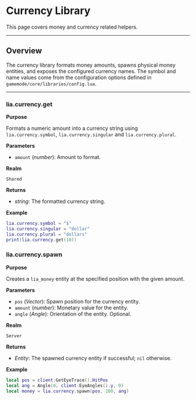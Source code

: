 # Currency Library

This page covers money and currency related helpers.

---

## Overview

The currency library formats money amounts, spawns physical money entities, and exposes the configured currency names. The symbol and name values come from the configuration options defined in `gamemode/core/libraries/config.lua`.

---
### lia.currency.get

**Purpose**

Formats a numeric amount into a currency string using `lia.currency.symbol`, `lia.currency.singular` and `lia.currency.plural`.

**Parameters**

* `amount` (*number*): Amount to format.

**Realm**

`Shared`

**Returns**

* *string*: The formatted currency string.

**Example**

```lua
lia.currency.symbol = "$"
lia.currency.singular = "dollar"
lia.currency.plural = "dollars"
print(lia.currency.get(10))
```

### lia.currency.spawn

**Purpose**

Creates a `lia_money` entity at the specified position with the given amount.

**Parameters**

* `pos` (*Vector*): Spawn position for the currency entity.
* `amount` (*number*): Monetary value for the entity.
* `angle` (*Angle*): Orientation of the entity. Optional.

**Realm**

`Server`

**Returns**

* *Entity*: The spawned currency entity if successful; `nil` otherwise.

**Example**

```lua
local pos = client:GetEyeTrace().HitPos
local ang = Angle(0, client:EyeAngles().y, 0)
local money = lia.currency.spawn(pos, 100, ang)
```

